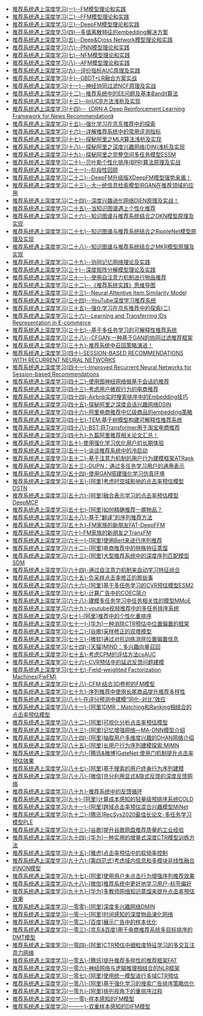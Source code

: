 * [推荐系统遇上深度学习(一)--FM模型理论和实践](https://www.jianshu.com/p/152ae633fb00)
* [推荐系统遇上深度学习(二)--FFM模型理论和实践](https://mp.weixin.qq.com/s/Mp1eYfxbhUTZcJs_3cwQNg)
* [推荐系统遇上深度学习(三)--DeepFM模型理论和实践](https://mp.weixin.qq.com/s/4bw9GxQ10iyC08H0zYbSmw)
* [推荐系统遇上深度学习(四)--多值离散特征的embedding解决方案](https://mp.weixin.qq.com/s/WF-Ivm-wE-Kjp2bXnropJw)
* [推荐系统遇上深度学习(五)--Deep&Cross Network模型理论和实践](https://mp.weixin.qq.com/s/XK0doAhDfyzxzJVgMlnc1g)
* [推荐系统遇上深度学习(六)--PNN模型理论和实践](https://www.jianshu.com/p/be784ab4abc2)
* [推荐系统遇上深度学习(七)--NFM模型理论和实践](https://www.jianshu.com/p/4e65723ee632)
* [推荐系统遇上深度学习(八)--AFM模型理论和实践](https://www.jianshu.com/p/83d3b2a1e55d)
* [推荐系统遇上深度学习(九)--评价指标AUC原理及实践](https://www.jianshu.com/p/4dde15a56d44)
* [推荐系统遇上深度学习(十)--GBDT+LR融合方案实战](https://www.jianshu.com/p/96173f2c2fb4)
* [推荐系统遇上深度学习(十一)--神经协同过滤NCF原理及实战](https://www.jianshu.com/p/6173dbde4f53)
* [推荐系统遇上深度学习(十二)--推荐系统中的EE问题及基本Bandit算法](https://cloud.tencent.com/developer/article/1164771)
* [推荐系统遇上深度学习(十三)--linUCB方法浅析及实现](https://www.jianshu.com/p/e0e843d78e3c)
* [推荐系统遇上深度学习(十四)--《DRN:A Deep Reinforcement Learning Framework for News Recommendation》](https://www.jianshu.com/p/c0384b213320)
* [推荐系统遇上深度学习(十五)--强化学习在京东推荐中的探索](https://cloud.tencent.com/developer/article/1164765)
* [推荐系统遇上深度学习(十六)--详解推荐系统中的常用评测指标](https://cloud.tencent.com/developer/article/1164763)
* [推荐系统遇上深度学习(十七)--探秘阿里之MLR算法浅析及实现](https://www.jianshu.com/p/627fc0d755b2)
* [推荐系统遇上深度学习(十八)--探秘阿里之深度兴趣网络(DIN)浅析及实现](https://www.jianshu.com/p/73b6f5d00f46)
* [推荐系统遇上深度学习(十九)--探秘阿里之完整空间多任务模型ESSM](https://cloud.tencent.com/developer/article/1164760)
* [推荐系统遇上深度学习(二十)--贝叶斯个性化排序(BPR)算法原理及实战](https://www.jianshu.com/p/ba1936ee0b69)
* [推荐系统遇上深度学习(二十一)--阶段性回顾](https://www.jianshu.com/p/99e8f24ec7df)
* [推荐系统遇上深度学习(二十二)--DeepFM升级版XDeepFM模型强势来袭！](https://www.jianshu.com/p/b4128bc79df0)
* [推荐系统遇上深度学习(二十三)--大一统信息检索模型IRGAN在推荐领域的应用](https://www.jianshu.com/p/d151b52e57f9)
* [推荐系统遇上深度学习(二十四)--深度兴趣进化网络DIEN原理及实战！](https://www.jianshu.com/p/6742d10b89a8)
* [推荐系统遇上深度学习(二十五)--当知识图谱遇上个性化推荐](https://cloud.tencent.com/developer/article/1370084)
* [推荐系统遇上深度学习(二十六)--知识图谱与推荐系统结合之DKN模型原理及实现](https://www.jianshu.com/p/2e3cade31098)
* [推荐系统遇上深度学习(二十七)--知识图谱与推荐系统结合之RippleNet模型原理及实现](https://www.jianshu.com/p/c5ffaf7ed449)
* [推荐系统遇上深度学习(二十八)--知识图谱与推荐系统结合之MKR模型原理及实现](https://www.jianshu.com/p/af5226c7fbbb)
* [推荐系统遇上深度学习(二十九)--协同记忆网络理论及实践](https://www.jianshu.com/p/3e80d8426f7f)
* [推荐系统遇上深度学习(三十)--深度矩阵分解模型理论及实践](https://www.jianshu.com/p/63beb773f100)
* [推荐系统遇上深度学习(三十一)--使用自注意力机制进行物品推荐](https://www.jianshu.com/p/9eb209343c56)
* [推荐系统遇上深度学习(三十二)--《推荐系统实践》思维导图](https://www.jianshu.com/p/bbcec0dca4c9)
* [推荐系统遇上深度学习(三十三)--Neural Attentive Item Similarity Model](https://www.jianshu.com/p/c695808100c7)
* [推荐系统遇上深度学习(三十四)--YouTube深度学习推荐系统](https://www.jianshu.com/p/8fa4dcbd5588)
* [推荐系统遇上深度学习(三十五)--强化学习在京东推荐中的探索(二)](https://www.jianshu.com/p/fae3736e0428)
* [推荐系统遇上深度学习(三十六)--Learning and Transferring IDs Representation in E-commerce](https://www.jianshu.com/p/285978e29458)
* [推荐系统遇上深度学习(三十七)--基于多任务学习的可解释性推荐系统](https://www.jianshu.com/p/5029ed9b34ca)
* [推荐系统遇上深度学习(三十八)--CFGAN:一种基于GAN的协同过滤推荐框架](https://www.jianshu.com/p/c6d7d50a5049)
* [推荐系统遇上深度学习(三十九)-推荐系统中召回策略演进！](https://www.jianshu.com/p/ef3caa5672c8)
* [推荐系统遇上深度学习(四十)-SESSION-BASED RECOMMENDATIONS WITH RECURRENT NEURAL NETWORKS](https://www.jianshu.com/p/9a4b3791fda2)
* [推荐系统遇上深度学习(四十一)-Improved Recurrent Neural Networks for Session-based Recommendations](https://www.jianshu.com/p/e73f47050e0a)
* [推荐系统遇上深度学习(四十二)-使用图神经网络做基于会话的推荐](https://www.jianshu.com/p/9186b2e40178)
* [推荐系统遇上深度学习(四十三)-考虑用户微观行为的电商推荐](https://www.jianshu.com/p/c3bf6402ce6a)
* [推荐系统遇上深度学习(四十四)-Airbnb实时搜索排序中的Embedding技巧](https://www.jianshu.com/p/01a762acdc6d)
* [推荐系统遇上深度学习(四十五)-探秘阿里之深度会话兴趣网络DSIN](https://www.jianshu.com/p/82ccb10f9ede)
* [推荐系统遇上深度学习(四十六)-阿里电商推荐中亿级商品的embedding策略](https://www.jianshu.com/p/229b686535f1)
* [推荐系统遇上深度学习(四十七)-TEM:基于树模型构建可解释性推荐系统](https://cloud.tencent.com/developer/article/1442391)
* [推荐系统遇上深度学习(四十八)-BST:将Transformer用于淘宝电商推荐](https://blog.csdn.net/abcdefg90876/article/details/90709201)
* [推荐系统遇上深度学习(四十九)-九篇阿里推荐相关论文汇总！](https://cloud.tencent.com/developer/article/1442694)
* [推荐系统遇上深度学习(五十)-使用强化学习优化用户的长期体验](https://cloud.tencent.com/developer/article/1447217)
* [推荐系统遇上深度学习(五十一)-谈谈推荐系统中的冷启动](https://www.yuque.com/mamudechengxuyuan/dfkmde/bu1kh2)
* [推荐系统遇上深度学习(五十二)-基于注意力机制的用户行为建模框架ATRank](https://www.yuque.com/mamudechengxuyuan/dfkmde/iefnnc)
* [推荐系统遇上深度学习(五十三)-DUPN：通过多任务学习用户的通用表示](https://cloud.tencent.com/developer/article/1460089)
* [推荐系统遇上深度学习(五十四)-使用GAN搭建强化学习仿真环境](https://www.jianshu.com/p/6215b95972ab)
* [推荐系统遇上深度学习(五十五)-[阿里]考虑时空域影响的点击率预估模型DSTN](https://www.yuque.com/mamudechengxuyuan/dfkmde/awgy02)
* [推荐系统遇上深度学习(五十六)-[阿里]融合表示学习的点击率预估模型DeepMCP](https://cloud.tencent.com/developer/article/1464781)
* [推荐系统遇上深度学习(五十七)-[阿里]如何精确推荐一屏物品？](https://cloud.tencent.com/developer/article/1471426)
* [推荐系统遇上深度学习(五十八)-基于“翻译”的序列推荐方法](https://www.jianshu.com/p/f716110f7b80)
* [推荐系统遇上深度学习(五十九)-FM家族的新朋友FAT-DeepFFM](https://cloud.tencent.com/developer/article/1481293)
* [推荐系统遇上深度学习(六十)-FM家族的新朋友之TransFM](https://cloud.tencent.com/developer/article/1485725)
* [推荐系统遇上深度学习(六十一)-[阿里]使用Bert来进行序列推荐](https://blog.csdn.net/fly_time2012/article/details/107716522)
* [推荐系统遇上深度学习(六十二)-[阿里]电商推荐中的特殊特征蒸馏](https://www.jianshu.com/p/ee06e58e0ea7)
* [推荐系统遇上深度学习(六十三)-[阿里]大型推荐系统中的深度序列匹配模型SDM](https://www.jianshu.com/p/95acafac035c)
* [推荐系统遇上深度学习(六十四)-通过自注意力机制来自动学习特征组合](https://www.jianshu.com/p/bc8c85dc5a54)
* [推荐系统遇上深度学习(六十五)-负采样点击率修正的那些事](https://www.jianshu.com/p/aff818b04208)
* [推荐系统遇上深度学习(六十六)-[阿里]基于多任务学习的CVR预估模型ESM2](https://www.jianshu.com/p/c06e9ed08dd1)
* [推荐系统遇上深度学习(六十七)-计算广告中的COEC简介](https://www.jianshu.com/p/5caaf6552176)
* [推荐系统遇上深度学习(六十八)-建模多任务学习中任务相关性的模型MMoE](https://www.jianshu.com/p/ab7216e95fa9)
* [推荐系统遇上深度学习(六十九)-youtube视频推荐中的多任务排序系统](https://www.jianshu.com/p/2f3dbbfc16a6)
* [推荐系统遇上深度学习(七十)-[阿里]推荐中的个性化重排序](https://www.jianshu.com/p/caecd082e48f)
* [推荐系统遇上深度学习(七十一)-[华为]一种消除CTR预估中位置偏置的框架](https://www.jianshu.com/p/37768b399cd8)
* [推荐系统遇上深度学习(七十二)-[谷歌]采样修正的双塔模型](https://www.jianshu.com/p/bbad9b0953b8)
* [推荐系统遇上深度学习(七十三)-[微软]通过对抗训练消除位置偏置信息](https://www.jianshu.com/p/1cfdf9c6fd2f)
* [推荐系统遇上深度学习(七十四)-[天猫]MIND：多兴趣向量召回](https://www.jianshu.com/p/5e339afbf2e7)
* [推荐系统遇上深度学习(七十五)-考虑CPM的评估方法csAUC](https://www.jianshu.com/p/469a5265cbe6)
* [推荐系统遇上深度学习(七十六)-CVR预估中的延迟反馈问题建模](https://www.jianshu.com/p/86806dc3b691)
* [推荐系统遇上深度学习(七十七)-Field-weighted Factorization Machines(FwFM)](https://www.jianshu.com/p/7ea28e190d9d)
* [推荐系统遇上深度学习(七十八)-CFM:结合3D卷积的FM模型](https://www.jianshu.com/p/63b45a0a51db)
* [推荐系统遇上深度学习(七十九)-序列推荐中使用长尾商品提升推荐多样性](https://www.jianshu.com/p/62b403a70d13)
* [推荐系统遇上深度学习(八十)-在评分预测中建模“同化-对比”效应](https://www.jianshu.com/p/84053cc1250d)
* [推荐系统遇上深度学习(八十一)-[阿里]DMR：Matching和Ranking相结合的点击率预估模型](https://www.jianshu.com/p/60eed27e06d4)
* [推荐系统遇上深度学习(八十二)-[阿里]可视化分析点击率预估模型](https://www.jianshu.com/p/7c3344d79405)
* [推荐系统遇上深度学习(八十三)-[阿里]记忆增强网络—MA-DNN模型介绍](https://mp.weixin.qq.com/s/fpXF5pc8BcQpaRhbxAs9mQ)
* [推荐系统遇上深度学习(八十四)-[阿里]抽取用户多维度兴趣的DHAN网络介绍](https://mp.weixin.qq.com/s/w_3JpBtG6yJnYikaAOJsdA)
* [推荐系统遇上深度学习(八十五)-[阿里]长用户行为序列建模探索:MIMN](https://www.jianshu.com/p/a5bf62b104be)
* [推荐系统遇上深度学习(八十六)-[腾讯&微博]GateNet:使用门机制提升点击率预估效果](https://mp.weixin.qq.com/s/v6-ADK2u9pqCVzLeD0-rlA)
* [推荐系统遇上深度学习(八十七)-[阿里]基于搜索的用户终身行为序列建模](https://mp.weixin.qq.com/s/B45859UhnVeWH_RjNiyl-A)
* [推荐系统遇上深度学习(八十八)-[微信]充分利用显式&隐式反馈的深度反馈网络](https://mp.weixin.qq.com/s/WSe5BAFsz24MsYu8Tvv2Wg)
* [推荐系统遇上深度学习(八十九)-推荐系统中的反馈循环](https://mp.weixin.qq.com/s/21QL4MIB_6oIxtyiLnR-1Q)
* [推荐系统遇上深度学习(九十)-[阿里]计算成本感知的轻量级预排序系统COLD](https://mp.weixin.qq.com/s/iZyK_8suTQi73e_DCqrEEw)
* [推荐系统遇上深度学习(九十一)-[阿里]跨域点击率预估混合兴趣模型MiNet](https://mp.weixin.qq.com/s/pdJt9Z1zGgNh4g-6taCPwA)
* [推荐系统遇上深度学习(九十二)-[腾讯]RecSys2020最佳长论文-多任务学习模型PLE](https://mp.weixin.qq.com/s/vSlauEbXHm2E1GRxCjETAA)
* [推荐系统遇上深度学习(九十三)-[谷歌]提升谷歌网盘推荐质量的工业经验](https://mp.weixin.qq.com/s/y1Eni4UlAErS3UqZKlg65g)
* [推荐系统遇上深度学习(九十四)-[华为]一种实用的增量式深度CTR模型训练方法](https://mp.weixin.qq.com/s/dNOGS8ZYrklrfXcs6p-Ktw)
* [推荐系统遇上深度学习(九十五)-[雅虎]点击率预估中的软频率控制](https://mp.weixin.qq.com/s/8GiVO01vkmKlw695MvNQHw)
* [推荐系统遇上深度学习(九十六)-[第四范式]考虑域内信息和多模块非线性融合的NON模型](https://mp.weixin.qq.com/s/pELSxNDE-euCOiyPV3SNKg)
* [推荐系统遇上深度学习(九十七)-[阿里]使用用户未点击行为增强序列推荐效果](https://mp.weixin.qq.com/s/TvGdBJ-ol76PYgCsPOa69A)
* [推荐系统遇上深度学习(九十八)-[微信]推荐系统中更好地学习用户-标签偏好](https://mp.weixin.qq.com/s/bKI5Z0xhyl-Da6m4NrneRA)
* [推荐系统遇上深度学习(九十九)-[华为]多教师网络知识蒸馏来提升点击率预估效果](https://mp.weixin.qq.com/s/09O4Izf8_752db45FJ3znQ)
* [推荐系统遇上深度学习(一零零)-[阿里]深度多兴趣网络DMIN](https://www.jianshu.com/p/69929b24bb37)
* [推荐系统遇上深度学习(一零一)-[阿里]时间感知的深度物品演化网络](https://mp.weixin.qq.com/s/i-6QuzcDYfbGbzTeXY9MWA)
* [推荐系统遇上深度学习(一零二)-[百度]展示广告中的样本优化](https://mp.weixin.qq.com/s/ZASDjBsgBmTtmwWgF1luLw)
* [推荐系统遇上深度学习(一零三)-[京东&百度]用于电商推荐系统多目标排序的DMT模型](https://mp.weixin.qq.com/s/AK_3zxZwB67M-PdprgmxTg)
* [推荐系统遇上深度学习(一零四)-[阿里]CTR预估中细粒度特征学习的多交互注意力网络](https://mp.weixin.qq.com/s/7Qa3ZMiOjx4sl8-yDTt7qg)
* [推荐系统遇上深度学习(一零五)-[腾讯]提升推荐多样性的推荐框架FAT](https://mp.weixin.qq.com/s/41kPR0lroiQHhLRrBVl1_g)
* [推荐系统遇上深度学习(一零六)-神经网络与逻辑推理相结合的NLR框架](https://mp.weixin.qq.com/s/mv9p9hfooBrgJVnGLRhcnA)
* [推荐系统遇上深度学习(一零七)-[阿里]使用统一模型进行多域CTR预估](https://mp.weixin.qq.com/s/drfgsohW3tIXK3vjwAjhRg)
* [推荐系统遇上深度学习(一零八)-[阿里]基于强化学习的搜索广告排序策略优化](https://mp.weixin.qq.com/s/8m6sLu7FVORGkjuABnH0IA)
* [推荐系统遇上深度学习(一零九)-[阿里]排列视角下的重排序过程](https://mp.weixin.qq.com/s/E1qD-qdsztzFsUbBlk24rQ)
* [推荐系统遇上深度学习(一一零)-样本感知的FM模型](https://mp.weixin.qq.com/s/uVFFNmYc8cpd9FMVmPMwMg)
* [推荐系统遇上深度学习(一一一)-双重样本感知的DIFM模型](https://mp.weixin.qq.com/s/L1_fpuLR1h374yBDeWYImg)

